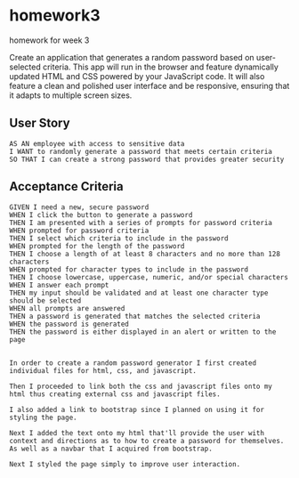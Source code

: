 # homework3
homework for week 3

Create an application that generates a random password based on user-selected criteria. This app will run in the browser and feature dynamically updated HTML and CSS powered by your JavaScript code. It will also feature a clean and polished user interface and be responsive, ensuring that it adapts to multiple screen sizes.

## User Story

```
AS AN employee with access to sensitive data
I WANT to randomly generate a password that meets certain criteria
SO THAT I can create a strong password that provides greater security
```

## Acceptance Criteria

```
GIVEN I need a new, secure password
WHEN I click the button to generate a password
THEN I am presented with a series of prompts for password criteria
WHEN prompted for password criteria
THEN I select which criteria to include in the password
WHEN prompted for the length of the password
THEN I choose a length of at least 8 characters and no more than 128 characters
WHEN prompted for character types to include in the password
THEN I choose lowercase, uppercase, numeric, and/or special characters
WHEN I answer each prompt
THEN my input should be validated and at least one character type should be selected
WHEN all prompts are answered
THEN a password is generated that matches the selected criteria
WHEN the password is generated
THEN the password is either displayed in an alert or written to the page


In order to create a random password generator I first created individual files for html, css, and javascript. 

Then I proceeded to link both the css and javascript files onto my html thus creating external css and javascript files. 

I also added a link to bootstrap since I planned on using it for styling the page. 

Next I added the text onto my html that'll provide the user with context and directions as to how to create a password for themselves. As well as a navbar that I acquired from bootstrap.

Next I styled the page simply to improve user interaction.